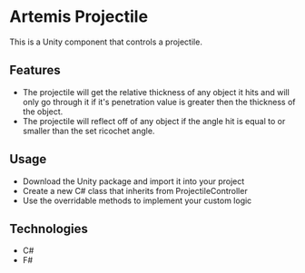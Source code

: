 # Artemis Projectile
This is a Unity component that controls a projectile.

## Features
- The projectile will get the relative thickness of any object it hits and will only go through it if it's penetration value is greater then the thickness of the object.
- The projectile will reflect off of any object if the angle hit is equal to or smaller than the set ricochet angle.
  
## Usage
- Download the Unity package and import it into your project
- Create a new C# class that inherits from ProjectileController
- Use the overridable methods to implement your custom logic
  
## Technologies
- C#
- F#

